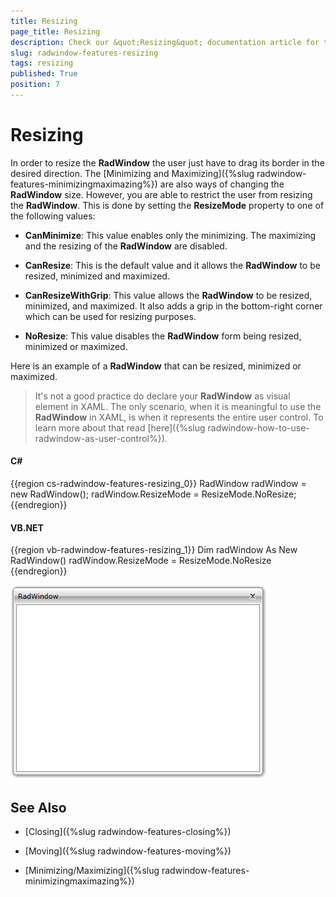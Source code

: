 ```yaml
---
title: Resizing
page_title: Resizing
description: Check our &quot;Resizing&quot; documentation article for the RadWindow {{ site.framework_name }} control.
slug: radwindow-features-resizing
tags: resizing
published: True
position: 7
---
```


# Resizing

In order to resize the __RadWindow__ the user just have to drag its border in the desired direction. The [Minimizing and Maximizing]({%slug radwindow-features-minimizingmaximazing%}) are also ways of changing the __RadWindow__ size. However, you are able to restrict the user from resizing the __RadWindow__. This is done by setting the __ResizeMode__ property to one of the following values:

* __CanMinimize__: This value enables only the minimizing. The maximizing and the resizing of the __RadWindow__ are disabled.

* __CanResize__: This is the default value and it allows the __RadWindow__ to be resized, minimized and maximized.

* __CanResizeWithGrip__: This value allows the __RadWindow__ to be resized, minimized, and maximized. It also adds a grip in the bottom-right corner which can be used for resizing purposes.

* __NoResize__: This value disables the __RadWindow__ form being resized, minimized or maximized.

Here is an example of a __RadWindow__ that can be resized, minimized or maximized.

>It's not a good practice do declare your __RadWindow__ as visual element in XAML. The only scenario, when it is meaningful to use the __RadWindow__ in XAML, is when it represents the entire user control. To learn more about that read [here]({%slug radwindow-how-to-use-radwindow-as-user-control%}).

#### __C#__

{{region cs-radwindow-features-resizing_0}}
	RadWindow radWindow = new RadWindow();
	radWindow.ResizeMode = ResizeMode.NoResize;
{{endregion}}

#### __VB.NET__

{{region vb-radwindow-features-resizing_1}}
	Dim radWindow As New RadWindow()
	radWindow.ResizeMode = ResizeMode.NoResize
{{endregion}}

![WPF RadWindow Resize Mode No Resize](images/RadWindow_Features_Resizing_01.png)

## See Also

 * [Closing]({%slug radwindow-features-closing%})

 * [Moving]({%slug radwindow-features-moving%})

 * [Minimizing/Maximizing]({%slug radwindow-features-minimizingmaximazing%})
